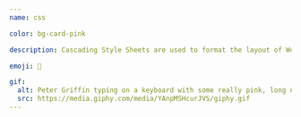 ```yaml
---
name: css

color: bg-card-pink

description: Cascading Style Sheets are used to format the layout of Web pages.

emoji: 🎨

gif:
  alt: Peter Griffin typing on a keyboard with some really pink, long nails.
  src: https://media.giphy.com/media/YAnpMSHcurJVS/giphy.gif
---
```

